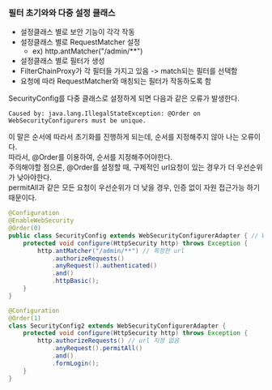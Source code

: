### 필터 초기와와 다중 설정 클래스
- 설정클래스 별로 보안 기능이 각각 작동
- 설정클래스 별로 RequestMatcher 설정
  - ex) http.antMatcher("/admin/**")
- 설정클래스 별로 필터가 생성
- FilterChainProxy가 각 필터들 가지고 있음 -> match되는 필터를 선택함
- 요청에 따라 RequestMatcher와 매칭되는 필터가 작동하도록 함

SecurityConfig를 다중 클래스로 설정하게 되면 다음과 같은 오류가 발생한다.
```
Caused by: java.lang.IllegalStateException: @Order on WebSecurityConfigurers must be unique. 
```
이 말은 순서에 따라서 초기화를 진행하게 되는데, 순서를 지정해주지 않아 나는 오류이다.<br>
따라서, @Order를 이용하여, 순서를 지정해주어야한다.<br>
주의해야할 점으론, @Order를 설정할 때, 구제적인 url요청이 있는 경우가 더 우선순위가 낮아야한다.<br>
permitAll과 같은 모든 요청이 우선순위가 더 낮을 경우, 인증 없이 자원 접근가능 하기때문이다. 

```java
@Configuration
@EnableWebSecurity
@Order(0)
public class SecurityConfig extends WebSecurityConfigurerAdapter { // WebSecurityConfigurerAdapter deprecated
    protected void configure(HttpSecurity http) throws Exception {
        http.antMatcher("/admin/**") // 특정한 url
            .authorizeRequests()
            .anyRequest().authenticated()
            .and()
            .httpBasic();
    }
}

@Configuration
@Order(1)
class SecurityConfig2 extends WebSecurityConfigurerAdapter {
    protected void configure(HttpSecurity http) throws Exception {
        http.authorizeRequests() // url 지정 없음
            .anyRequest().permitAll()
            .and()
            .formLogin();
    }
}
```
